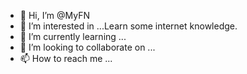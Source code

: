- 👋 Hi, I’m @MyFN
- 👀 I’m interested in ...Learn some internet knowledge.
- 🌱 I’m currently learning ...
- 💞️ I’m looking to collaborate on ...
- 📫 How to reach me ...

<!---
MyFNight/MyFNight is a ✨ special ✨ repository because its `README.md` (this file) appears on your GitHub profile.
You can click the Preview link to take a look at your changes.
--->

